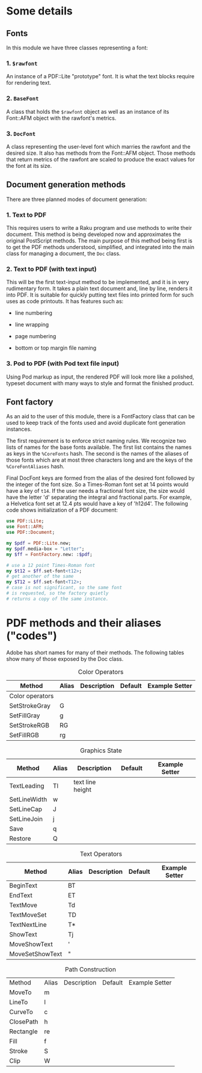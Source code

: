 Some details
============

Fonts
-----

In this module we have three classes representing a font:

### 1. `$rawfont`

An instance of a PDF::Lite "prototype" font. It is what the text blocks require for rendering text.

### 2. `BaseFont`

A class that holds the `$rawfont` object as well as an instance of its Font::AFM object with the rawfont's metrics.

### 3. `DocFont`

A class representing the user-level font which marries the rawfont and the desired size. It also has methods from the Font::AFM object. Those methods that return metrics of the rawfont are scaled to produce the exact values for the font at its size.

Document generation methods
---------------------------

There are three planned modes of document generation:

### 1. Text to PDF

This requires users to write a Raku program and use methods to write their document. This method is being developed now and approximates the original PostScript methods. The main purpose of this method being first is to get the PDF methods understood, simplified, and integrated into the main class for managing a document, the `Doc` class.

### 2. Text to PDF (with text input)

This will be the first text-input method to be implemented, and it is in very rudimentary form. It takes a plain text document and, line by line, renders it into PDF. It is suitable for quickly putting text files into printed form for such uses as code printouts. It has features such as:

  * line numbering

  * line wrapping

  * page numbering

  * bottom or top margin file naming

### 3. Pod to PDF (with Pod text file input)

Using Pod markup as input, the rendered PDF will look more like a polished, typeset document with many ways to style and format the finished product.

Font factory
------------

As an aid to the user of this module, there is a FontFactory class that can be used to keep track of the fonts used and avoid duplicate font generation instances.

The first requirement is to enforce strict naming rules. We recognize two lists of names for the base fonts available. The first list contains the names as keys in the `%CoreFonts` hash. The second is the names of the aliases of those fonts which are at most three characters long and are the keys of the `%CoreFontAliases` hash.

Final DocFont keys are formed from the alias of the desired font followed by the integer of the font size. So a Times-Roman font set at 14 points would have a key of `t14`. If the user needs a fractional font size, the size would have the letter 'd' separating the integral and fractional parts. For example, a Helvetica font set at 12.4 pts would have a key of 'h12d4'. The following code shows initialization of a PDF document:

```raku
use PDF::Lite;
use Font::AFM;
use PDF::Document;

my $pdf = PDF::Lite.new;
my $pdf.media-box = "Letter";
my $ff = FontFactory.new: :$pdf;

# use a 12 point Times-Roman font
my $t12 = $ff.set-font<t12>;
# get another of the same
my $T12 = $ff.set-font<T12>;
# case is not significant, so the same font
# is requested, so the factory quietly
# returns a copy of the same instance.
```

PDF methods and their aliases ("codes")
=======================================

Adobe has short names for many of their methods. The following tables show many of those exposed by the Doc class.

<table class="pod-table">
<caption>Color Operators</caption>
<thead><tr>
<th>Method</th> <th>Alias</th> <th>Description</th> <th>Default</th> <th>Example Setter</th>
</tr></thead>
<tbody>
<tr> <td>Color operators</td> <td></td> <td></td> <td></td> <td></td> </tr> <tr> <td>SetStrokeGray</td> <td>G</td> <td></td> <td></td> <td></td> </tr> <tr> <td>SetFillGray</td> <td>g</td> <td></td> <td></td> <td></td> </tr> <tr> <td>SetStrokeRGB</td> <td>RG</td> <td></td> <td></td> <td></td> </tr> <tr> <td>SetFillRGB</td> <td>rg</td> <td></td> <td></td> <td></td> </tr>
</tbody>
</table>

<table class="pod-table">
<caption>Graphics State</caption>
<thead><tr>
<th>Method</th> <th>Alias</th> <th>Description</th> <th>Default</th> <th>Example Setter</th>
</tr></thead>
<tbody>
<tr> <td>TextLeading</td> <td>Tl</td> <td>text line height</td> <td></td> <td></td> </tr> <tr> <td>SetLineWidth</td> <td>w</td> <td></td> <td></td> <td></td> </tr> <tr> <td>SetLineCap</td> <td>J</td> <td></td> <td></td> <td></td> </tr> <tr> <td>SetLineJoin</td> <td>j</td> <td></td> <td></td> <td></td> </tr> <tr> <td>Save</td> <td>q</td> <td></td> <td></td> <td></td> </tr> <tr> <td>Restore</td> <td>Q</td> <td></td> <td></td> <td></td> </tr>
</tbody>
</table>

<table class="pod-table">
<caption>Text Operators</caption>
<thead><tr>
<th>Method</th> <th>Alias</th> <th>Description</th> <th>Default</th> <th>Example Setter</th>
</tr></thead>
<tbody>
<tr> <td>BeginText</td> <td>BT</td> <td></td> <td></td> <td></td> </tr> <tr> <td>EndText</td> <td>ET</td> <td></td> <td></td> <td></td> </tr> <tr> <td>TextMove</td> <td>Td</td> <td></td> <td></td> <td></td> </tr> <tr> <td>TextMoveSet</td> <td>TD</td> <td></td> <td></td> <td></td> </tr> <tr> <td>TextNextLine</td> <td>T*</td> <td></td> <td></td> <td></td> </tr> <tr> <td>ShowText</td> <td>Tj</td> <td></td> <td></td> <td></td> </tr> <tr> <td>MoveShowText</td> <td>&#39;</td> <td></td> <td></td> <td></td> </tr> <tr> <td>MoveSetShowText</td> <td>&quot;</td> <td></td> <td></td> <td></td> </tr>
</tbody>
</table>

<table class="pod-table">
<caption>Path Construction</caption>
<tbody>
<tr> <td>Method</td> <td>Alias</td> <td>Description</td> <td>Default</td> <td>Example Setter</td> </tr> <tr> <td>MoveTo</td> <td>m</td> <td></td> <td></td> <td></td> </tr> <tr> <td>LineTo</td> <td>l</td> <td></td> <td></td> <td></td> </tr> <tr> <td>CurveTo</td> <td>c</td> <td></td> <td></td> <td></td> </tr> <tr> <td>ClosePath</td> <td>h</td> <td></td> <td></td> <td></td> </tr> <tr> <td>Rectangle</td> <td>re</td> <td></td> <td></td> <td></td> </tr> <tr> <td>Fill</td> <td>f</td> <td></td> <td></td> <td></td> </tr> <tr> <td>Stroke</td> <td>S</td> <td></td> <td></td> <td></td> </tr> <tr> <td>Clip</td> <td>W</td> <td></td> <td></td> <td></td> </tr>
</tbody>
</table>

